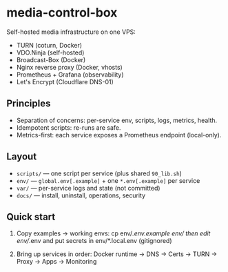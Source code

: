 # media-control-box

Self-hosted media infrastructure on one VPS:
- TURN (coturn, Docker)
- VDO.Ninja (self-hosted)
- Broadcast-Box (Docker)
- Nginx reverse proxy (Docker, vhosts)
- Prometheus + Grafana (observability)
- Let's Encrypt (Cloudflare DNS-01)

## Principles
- Separation of concerns: per-service env, scripts, logs, metrics, health.
- Idempotent scripts: re-runs are safe.
- Metrics-first: each service exposes a Prometheus endpoint (local-only).

## Layout
- `scripts/` — one script per service (plus shared `90_lib.sh`)
- `env/` — `global.env[.example]` + one `*.env[.example]` per service
- `var/` — per-service logs and state (not committed)
- `docs/` — install, uninstall, operations, security

## Quick start
1. Copy examples → working envs:
   cp env/*.env.example env/
   then edit env/*.env and put secrets in env/*.local.env (gitignored)

2. Bring up services in order:
   Docker runtime → DNS → Certs → TURN → Proxy → Apps → Monitoring
